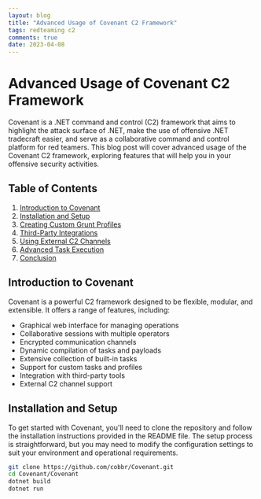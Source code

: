 ```yaml
---
layout: blog
title: "Advanced Usage of Covenant C2 Framework"
tags: redteaming c2
comments: true
date: 2023-04-08
---
```


# Advanced Usage of Covenant C2 Framework

Covenant is a .NET command and control (C2) framework that aims to highlight the attack surface of .NET, make the use of offensive .NET tradecraft easier, and serve as a collaborative command and control platform for red teamers. This blog post will cover advanced usage of the Covenant C2 framework, exploring features that will help you in your offensive security activities.

## Table of Contents
1. [Introduction to Covenant](#introduction-to-covenant)
2. [Installation and Setup](#installation-and-setup)
3. [Creating Custom Grunt Profiles](#creating-custom-grunt-profiles)
4. [Third-Party Integrations](#third-party-integrations)
5. [Using External C2 Channels](#using-external-c2-channels)
6. [Advanced Task Execution](#advanced-task-execution)
7. [Conclusion](#conclusion)

## Introduction to Covenant

Covenant is a powerful C2 framework designed to be flexible, modular, and extensible. It offers a range of features, including:

- Graphical web interface for managing operations
- Collaborative sessions with multiple operators
- Encrypted communication channels
- Dynamic compilation of tasks and payloads
- Extensive collection of built-in tasks
- Support for custom tasks and profiles
- Integration with third-party tools
- External C2 channel support

## Installation and Setup

To get started with Covenant, you'll need to clone the repository and follow the installation instructions provided in the README file. The setup process is straightforward, but you may need to modify the configuration settings to suit your environment and operational requirements.

```bash
git clone https://github.com/cobbr/Covenant.git
cd Covenant/Covenant
dotnet build
dotnet run
